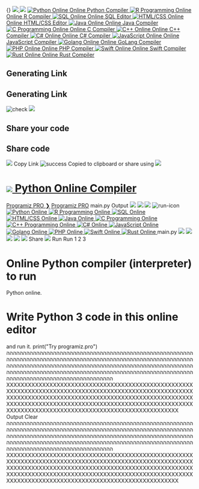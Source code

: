 {}
[ ![](https://cdn.playground-v2.programiz.com/assets/logos/logo-inverted.svg) ](https://www.programiz.com/python-programming/online-compiler/<https:/www.programiz.com/>)
![](https://cdn.playground-v2.programiz.com/assets/icons/close.svg)
[ ![Python Online](https://cdn.playground-v2.programiz.com/assets/icons/python.svg) Online Python Compiler  ](https://www.programiz.com/python-programming/online-compiler/<https:/www.programiz.com/python-programming/online-compiler/> "Online Python Compiler") [ ![R Programming Online](https://cdn.playground-v2.programiz.com/assets/icons/r.svg) Online R Compiler  ](https://www.programiz.com/python-programming/online-compiler/<https:/www.programiz.com/r/online-compiler/> "Online R Compiler") [ ![SQL Online](https://cdn.playground-v2.programiz.com/assets/icons/sql.svg) Online SQL Editor  ](https://www.programiz.com/python-programming/online-compiler/<https:/www.programiz.com/sql/online-compiler/> "Online SQL Editor") [ ![HTML/CSS Online](https://cdn.playground-v2.programiz.com/assets/icons/html.svg) Online HTML/CSS Editor  ](https://www.programiz.com/python-programming/online-compiler/<https:/www.programiz.com/html/online-compiler/> "Online HTML/CSS Editor") [ ![Java Online](https://cdn.playground-v2.programiz.com/assets/icons/java.svg) Online Java Compiler  ](https://www.programiz.com/python-programming/online-compiler/<https:/www.programiz.com/java-programming/online-compiler/> "Online Java Compiler") [ ![C Programming Online](https://cdn.playground-v2.programiz.com/assets/icons/c.svg) Online C Compiler  ](https://www.programiz.com/python-programming/online-compiler/<https:/www.programiz.com/c-programming/online-compiler/> "Online C Compiler") [ ![C++ Online](https://cdn.playground-v2.programiz.com/assets/icons/cpp.svg) Online C++ Compiler  ](https://www.programiz.com/python-programming/online-compiler/<https:/www.programiz.com/cpp-programming/online-compiler/> "Online C++ Compiler") [ ![C# Online](https://cdn.playground-v2.programiz.com/assets/icons/csharp.svg) Online C# Compiler  ](https://www.programiz.com/python-programming/online-compiler/<https:/www.programiz.com/csharp-programming/online-compiler/> "Online C# Compiler") [ ![JavaScript Online](https://cdn.playground-v2.programiz.com/assets/icons/javascript.svg) Online JavaScript Compiler  ](https://www.programiz.com/python-programming/online-compiler/<https:/www.programiz.com/javascript/online-compiler/> "Online JavaScript Compiler \(Editor\)") [ ![Golang Online](https://cdn.playground-v2.programiz.com/assets/icons/golang.svg) Online GoLang Compiler  ](https://www.programiz.com/python-programming/online-compiler/<https:/www.programiz.com/golang/online-compiler/> "Online GoLang Compiler") [ ![PHP Online](https://cdn.playground-v2.programiz.com/assets/icons/php.svg) Online PHP Compiler  ](https://www.programiz.com/python-programming/online-compiler/<https:/www.programiz.com/php/online-compiler/> "Online PHP Compiler") [ ![Swift Online](https://cdn.playground-v2.programiz.com/assets/icons/swift.svg) Online Swift Compiler  ](https://www.programiz.com/python-programming/online-compiler/<https:/www.programiz.com/swift/online-compiler/> "Online Swift Compiler") [ ![Rust Online](https://cdn.playground-v2.programiz.com/assets/icons/rust.svg) Online Rust Compiler  ](https://www.programiz.com/python-programming/online-compiler/<https:/www.programiz.com/rust/online-compiler/> "Online Rust Compiler")
## Generating Link
## Generating Link
![check](https://cdn.playground-v2.programiz.com/assets/icons/check.svg)
![](https://cdn.playground-v2.programiz.com/assets/icons/close-v2-small.svg)
## Share your code
## Share code
![](https://cdn.playground-v2.programiz.com/assets/icons/close.svg)
Copy Link ![success](https://cdn.playground-v2.programiz.com/assets/icons/check.svg) Copied to clipboard 
or share using
![](https://cdn.playground-v2.programiz.com/assets/icons/burger.svg)
#  [ ![](https://cdn.playground-v2.programiz.com/assets/logos/logo-inverted.svg) Python Online Compiler  ](https://www.programiz.com/python-programming/online-compiler/<https:/www.programiz.com/>)
[Programiz PRO ❯](https://www.programiz.com/python-programming/online-compiler/<https:/programiz.pro?utm_source=compiler-nav&utm_campaign=programiz&utm_medium=referral>)
[Programiz PRO](https://www.programiz.com/python-programming/online-compiler/<https:/programiz.pro?utm_source=compiler-nav&utm_campaign=programiz&utm_medium=referral>)
main.py  Output 
![](https://cdn.playground-v2.programiz.com/assets/icons/moon.svg) ![](https://cdn.playground-v2.programiz.com/assets/icons/sun.svg)
![](https://cdn.playground-v2.programiz.com/assets/icons/share.svg)
![run-icon](https://cdn.playground-v2.programiz.com/assets/icons/play.svg)
[ ![Python Online](https://cdn.playground-v2.programiz.com/assets/icons/python.svg) ](https://www.programiz.com/python-programming/online-compiler/<https:/www.programiz.com/python-programming/online-compiler/> "Online Python Compiler") [ ![R Programming Online](https://cdn.playground-v2.programiz.com/assets/icons/r.svg) ](https://www.programiz.com/python-programming/online-compiler/<https:/www.programiz.com/r/online-compiler/> "Online R Compiler") [ ![SQL Online](https://cdn.playground-v2.programiz.com/assets/icons/sql.svg) ](https://www.programiz.com/python-programming/online-compiler/<https:/www.programiz.com/sql/online-compiler/> "Online SQL Editor") [ ![HTML/CSS Online](https://cdn.playground-v2.programiz.com/assets/icons/html.svg) ](https://www.programiz.com/python-programming/online-compiler/<https:/www.programiz.com/html/online-compiler/> "Online HTML/CSS Editor") [ ![Java Online](https://cdn.playground-v2.programiz.com/assets/icons/java.svg) ](https://www.programiz.com/python-programming/online-compiler/<https:/www.programiz.com/java-programming/online-compiler/> "Online Java Compiler") [ ![C Programming Online](https://cdn.playground-v2.programiz.com/assets/icons/c.svg) ](https://www.programiz.com/python-programming/online-compiler/<https:/www.programiz.com/c-programming/online-compiler/> "Online C Compiler") [ ![C++ Programming Online](https://cdn.playground-v2.programiz.com/assets/icons/cpp.svg) ](https://www.programiz.com/python-programming/online-compiler/<https:/www.programiz.com/cpp-programming/online-compiler/> "Online C++ Compiler") [ ![C# Online](https://cdn.playground-v2.programiz.com/assets/icons/csharp.svg) ](https://www.programiz.com/python-programming/online-compiler/<https:/www.programiz.com/csharp-programming/online-compiler/> "Online C# Compiler") [ ![JavaScript Online](https://cdn.playground-v2.programiz.com/assets/icons/javascript.svg) ](https://www.programiz.com/python-programming/online-compiler/<https:/www.programiz.com/javascript/online-compiler/> "Online JavaScript Compiler \(Editor\)") [ ![Golang Online](https://cdn.playground-v2.programiz.com/assets/icons/golang.svg) ](https://www.programiz.com/python-programming/online-compiler/<https:/www.programiz.com/golang/online-compiler/> "Online Golang Compiler") [ ![PHP Online](https://cdn.playground-v2.programiz.com/assets/icons/php.svg) ](https://www.programiz.com/python-programming/online-compiler/<https:/www.programiz.com/php/online-compiler/> "Online PHP Compiler ") [ ![Swift Online](https://cdn.playground-v2.programiz.com/assets/icons/swift.svg) ](https://www.programiz.com/python-programming/online-compiler/<https:/www.programiz.com/swift/online-compiler/> "Online Swift Compiler ") [ ![Rust Online](https://cdn.playground-v2.programiz.com/assets/icons/rust.svg) ](https://www.programiz.com/python-programming/online-compiler/<https:/www.programiz.com/rust/online-compiler/> "Online Rust Compiler")
main.py 
![](https://cdn.playground-v2.programiz.com/assets/icons/expand.svg) ![](https://cdn.playground-v2.programiz.com/assets/icons/minimize.svg) ![](https://cdn.playground-v2.programiz.com/assets/icons/moon.svg) ![](https://cdn.playground-v2.programiz.com/assets/icons/sun.svg) ![](https://cdn.playground-v2.programiz.com/assets/icons/share.svg) Share  ![](https://cdn.playground-v2.programiz.com/assets/icons/share.svg) Run 
Run 
1
2
3
# Online Python compiler (interpreter) to run 
Python online.
# Write Python 3 code in this online editor 
and run it.
print("Try programiz.pro")
הההההההההההההההההההההההההההההההההההההההההההההההההההההההההההההההההההההההההההההההההההההההההההההההההההההההההההההההההההההההההההההההההההההההההההההההההההההההההההההההההההההההההההההההההההההההההההההההההההההההההההההההההההההההההההההההההההההההההההההההההההההההההההההההה
XXXXXXXXXXXXXXXXXXXXXXXXXXXXXXXXXXXXXXXXXXXXXXXXXXXXXXXXXXXXXXXXXXXXXXXXXXXXXXXXXXXXXXXXXXXXXXXXXXXXXXXXXXXXXXXXXXXXXXXXXXXXXXXXXXXXXXXXXXXXXXXXXXXXXXXXXXXXXXXXXXXXXXXXXXXXXXXXXXXXXXXXXXXXXXXXXXXXXXXXXXXXXXXXXXXXXXXXXXXXXXXXXXXXXXXXXXXXXXXXXXXXXXXXXXXXXXXX
Output 
Clear 
הההההההההההההההההההההההההההההההההההההההההההההההההההההההההההההההההההההההההההההההההההההההההההההההההההההההההההההההההההההההההההההההההההההההההההההההההההההההההההההההההההההההההההההההההההההההההההההההההההההההההההההההההההההההההההההההההההההההההההההההההההההההההההההההה
XXXXXXXXXXXXXXXXXXXXXXXXXXXXXXXXXXXXXXXXXXXXXXXXXXXXXXXXXXXXXXXXXXXXXXXXXXXXXXXXXXXXXXXXXXXXXXXXXXXXXXXXXXXXXXXXXXXXXXXXXXXXXXXXXXXXXXXXXXXXXXXXXXXXXXXXXXXXXXXXXXXXXXXXXXXXXXXXXXXXXXXXXXXXXXXXXXXXXXXXXXXXXXXXXXXXXXXXXXXXXXXXXXXXXXXXXXXXXXXXXXXXXXXXXXXXXXXX
